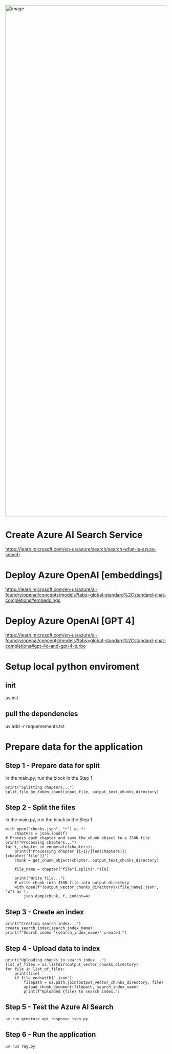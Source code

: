 <img width="1200" height="1600" alt="image" src="https://github.com/user-attachments/assets/c30834f6-244a-44cd-917a-299ba1812791" />


# Create Azure AI Search Service
https://learn.microsoft.com/en-us/azure/search/search-what-is-azure-search

# Deploy Azure OpenAI [embeddings]
https://learn.microsoft.com/en-us/azure/ai-foundry/openai/concepts/models?tabs=global-standard%2Cstandard-chat-completions#embeddings

# Deploy Azure OpenAI [GPT 4]
https://learn.microsoft.com/en-us/azure/ai-foundry/openai/concepts/models?tabs=global-standard%2Cstandard-chat-completions#gpt-4o-and-gpt-4-turbo

# Setup local python enviroment

## init
uv init
## pull the dependencies
uv add -r requemements.txt

# Prepare data for the application

## Step 1 - Prepare data for split
In the main.py, run the block in the Step 1
```
print("Splitting chapters...")
split_file_by_token_count(input_file, output_text_chunks_directory)
```
## Step 2 - Split the files
In the main.py, run the block in the Step 1
```
with open("chunks.json", "r") as f:
    chapters = json.load(f)
# Process each chapter and save the chunk object to a JSON file
print("Processing chapters...")
for i, chapter in enumerate(chapters):
    print(f"Processing chapter {i+1}/{len(chapters)}: {chapter['file']}")
    chunk = get_chunk_object(chapter, output_text_chunks_directory)

    file_name = chapter["file"].split(".")[0]

    print("Write file...")
    # write chunk into JSON file into output directory
    with open(f"{output_vector_chunks_directory}/{file_name}.json", "w") as f:
        json.dump(chunk, f, indent=4)
```
## Step 3 - Create an index
```
print("Creating search index...")
create_search_index(search_index_name)
print(f"Search index '{search_index_name}' created.")
```
## Step 4 - Upload data to index
```
print("Uploading chunks to search index...")
list_of_files = os.listdir(output_vector_chunks_directory)
for file in list_of_files:
    print(file)
    if file.endswith(".json"):
        filepath = os.path.join(output_vector_chunks_directory, file)
        upload_chunk_document(filepath, search_index_name)
        print(f"Uploaded {file} to search index.")
```

## Step 5 - Test the Azure AI Search
```uv run generate_api_response_json.py```
## Step 6 - Run the application
```uv run rag.py```

